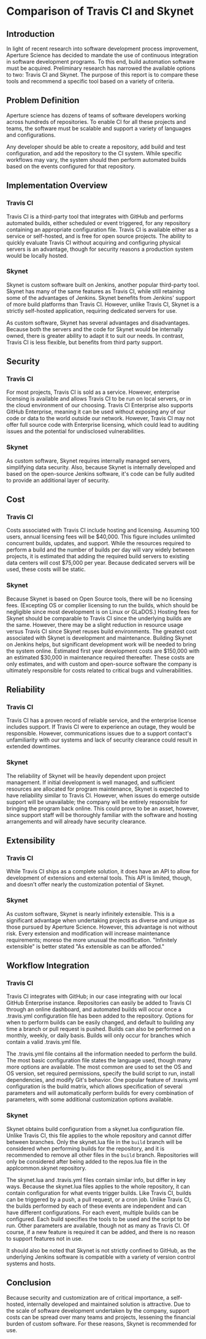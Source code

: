 # Comparison of Travis CI and Skynet

## Introduction
In light of recent research into software development process improvement, Aperture Science has decided to mandate the use of continuous integration in software development programs. To this end, build automation software must be acquired. Preliminary research has narrowed the available options to two: Travis CI and Skynet. The purpose of this report is to compare these tools and recommend a specific tool based on a variety of criteria.

## Problem Definition
Aperture science has dozens of teams of software developers working across hundreds of repositories. To enable CI for all these projects and teams, the software must be scalable and support a variety of languages and configurations.

Any developer should be able to create a repository, add build and test configuration, and add the repository to the CI system. While specific workflows may vary, the system should then perform automated builds based on the events configured for that repository.

## Implementation Overview
### Travis CI
Travis CI is a third-party tool that integrates with GitHub and performs automated builds, either scheduled or event triggered, for any repository containing an appropriate configuration file. Travis CI is available either as a service or self-hosted, and is free for open source projects. The ability to quickly evaluate Travis CI without acquiring and configuring physical servers is an advantage, though for security reasons a production system would be locally hosted. 

### Skynet
Skynet is custom software built on Jenkins, another popular third-party tool. Skynet has many of the same features as Travis CI, while still retaining some of the advantages of Jenkins. Skynet benefits from Jenkins' support of more build platforms than Travis CI. However, unlike Travis CI, Skynet is a strictly self-hosted application, requiring dedicated servers for use.

As custom software, Skynet has several advantages and disadvantages. Because both the servers and the code for Skynet would be internally owned, there is greater ability to adapt it to suit our needs. In contrast, Travis CI is less flexible, but benefits from third party support. 

## Security
### Travis CI
For most projects, Travis CI is sold as a service. However, enterprise licensing is available and allows Travis CI to be run on local servers, or in the cloud environment of our choosing. Travis CI Enterprise also supports GitHub Enterprise, meaning it can be used without exposing any of our code or data to the world outside our network. However, Travis CI may not offer full source code with Enterprise licensing, which could lead to auditing issues and the potential for undisclosed vulnerabilities.

### Skynet
As custom software, Skynet requires internally managed servers, simplifying data security. Also, because Skynet is internally developed and based on the open-source Jenkins software, it's code can be fully audited to provide an additional layer of security.

## Cost
### Travis CI
Costs associated with Travis CI include hosting and licensing. Assuming 100 users, annual licensing fees will be $40,000. This figure includes unlimited concurrent builds, updates, and support. While the resources required to perform a build and the number of builds per day will vary widely between projects, it is estimated that adding the required build servers to existing data centers will cost $75,000 per year. Because dedicated servers will be used, these costs will be static.

### Skynet
Because Skynet is based on Open Source tools, there will be no licensing fees. (Excepting OS or complier licensing to run the builds, which should be negligible since most development is on Linux or GLaDOS.) Hosting fees for Skynet should be comparable to Travis CI since the underlying builds are the same. However, there may be a slight reduction in resource usage versus Travis CI since Skynet reuses build environments. The greatest cost associated with Skynet is development and maintenance. Building Skynet on Jenkins helps, but significant development work will be needed to bring the system online.  Estimated first year development costs are $150,000 with an estimated $30,000 in maintenance required thereafter. These costs are only estimates, and with custom and open-source software the company is ultimately responsible for costs related to critical bugs and vulnerabilities. 

## Reliability
### Travis CI
Travis CI has a proven record of reliable service, and the enterprise license includes support. If Travis CI were to experience an outage, they would be responsible. However, communications issues due to a support contact's unfamiliarity with our systems and lack of security clearance could result in extended downtimes.

### Skynet
The reliability of Skynet will be heavily dependent upon project management. If initial development is well managed, and sufficient resources are allocated for program maintenance, Skynet is expected to have reliability similar to Travis CI. However, when issues do emerge outside support will be unavailable; the company will be entirely responsible for bringing the program back online. This could prove to be an asset, however, since support staff will be thoroughly familiar with the software and hosting arrangements and will already have security clearance.

## Extensibility
### Travis CI
While Travis CI ships as a complete solution, it does have an API to allow for development of extensions and external tools. This API is limited, though, and doesn't offer nearly the customization potential of Skynet.

### Skynet
As custom software, Skynet is nearly infinitely extensible. This is a significant advantage when undertaking projects as diverse and unique as those pursued by Aperture Science. However, this advantage is not without risk. Every extension and modification will increase maintenance requirements; moreso the more unusual the modification. "Infinitely extensible" is better stated "As extensible as can be afforded." 

## Workflow Integration
### Travis CI
Travis CI integrates with GitHub; in our case integrating with our local GitHub Enterprise instance. Repositories can easily be added to Travis CI through an online dashboard, and automated builds will occur once a .travis.yml configuration file has been added to the repository. Options for when to perform builds can be easily changed, and default to building any time a branch or pull request is pushed. Builds can also be performed on a monthly, weekly, or daily basis. Builds will only occur for branches which contain a valid .travis.yml file.

The .travis.yml file contains all the information needed to perform the build. The most basic configuration file states the language used, though many more options are available. The most common are used to set the OS and OS version, set required permissions, specify the build script to run, install dependencies, and modify Git's behavior. One popular feature of .travis.yml configuration is the build matrix, which allows specification of several parameters and will automatically perform builds for every combination of parameters, with some additional customization options available.

### Skynet
Skynet obtains build configuration from a skynet.lua configuration file. Unlike Travis CI, this file applies to the whole repository and cannot differ between branches. Only the skynet.lua file in the `build` branch will be considered when performing builds for the repository, and it is recommended to remove all other files in the `build` branch. Repositories will only be considered after being added to the repos.lua file in the applcommon.skynet repository.

The skynet.lua and .travis.yml files contain similar info, but differ in key ways. Because the skynet.lua files applies to the whole repository, it can contain configuration for what events trigger builds. Like Travis CI, builds can be triggered by a push, a pull request, or a cron job. Unlike Travis CI, the builds performed by each of these events are independent and can have different configurations. For each event, multiple builds can be configured. Each build specifies the tools to be used and the script to be run. Other parameters are available, though not as many as Travis CI. Of course, if a new feature is required it can be added, and there is no reason to support features not in use.

It should also be noted that Skynet is not strictly confined to GitHub, as the underlying Jenkins software is compatible with a variety of version control systems and hosts. 

## Conclusion
Because security and customization are of critical importance, a self-hosted, internally developed and maintained solution is attractive. Due to the scale of software development undertaken by the company, support costs can be spread over many teams and projects, lessening the financial burden of custom software. For these reasons, Skynet is recommended for use.
